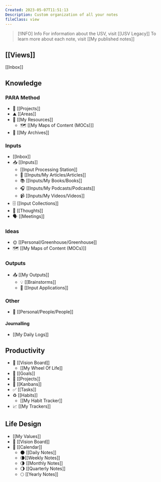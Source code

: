 ```yaml
---
Created: 2023-05-07T11:51:13
Description: Custom organization of all your notes
fileClass: view
---
```


> [!INFO] Info
> For information about the USV, visit [[USV Legacy]]
> To learn more about each note, visit [[My published notes]]

## [[Views]]

[[Inbox]]
## Knowledge
### PARA Method
- 🚧 [[Projects]]
- ⛰ [[Areas]]
- 📝 [[My Resources]]
	- 🗺️ [[My Maps of Content (MOCs)]]
- 📁 [[My Archives]]
### Inputs
- [[Inbox]]
- 📥 [[Inputs]]
	- [[Input Processing Station]]
	- 📰 [[Inputs/My Articles/Articles]]
	- 📚 [[Inputs/My Books/Books]]
	- 🎧 [[Inputs/My Podcasts/Podcasts]]
	- 📹 [[Inputs/My Videos/Videos]]
- 🗄️ [[Input Collections]]
- 💭 [[Thoughts]]
- 🗣 [[Meetings]]
### Ideas
- 🌞 [[Personal/Greenhouse/Greenhouse]]
- 🗺️ [[My Maps of Content (MOCs)]]
### Outputs
- 📤 [[My Outputs]]
	- 💡 [[Brainstorms]]
	- 📖  [[Input Applications]]
### Other
- 👤 [[Personal/People/People]]
#### Journalling
- [[My Daily Logs]]
## Productivity
- 🌟 [[Vision Board]]
	- [[My Wheel Of Life]]
- 🎯 [[Goals]]
- 🚧 [[Projects]]
- 📌 [[Kanbans]]
- ✅ [[Tasks]]
- ♻️ [[Habits]]
	- [[My Habit Tracker]]
- 📈 [[My Trackers]]
## Life Design
- [[My Values]]
- 🌟 [[Vision Board]]
- 📅 [[Calendar]]
	- 🌑 [[Daily Notes]]
	- 🌘[[Weekly Notes]]
	- 🌗 [[Monthly Notes]]
	- 🌖 [[Quarterly Notes]]
	- 🌕 [[Yearly Notes]]